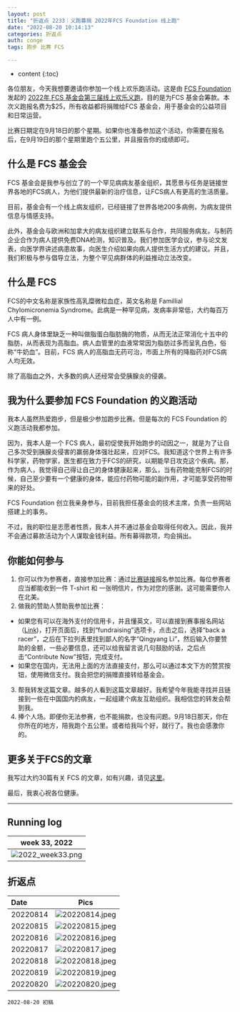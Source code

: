 ```yaml
---
layout: post
title: "折返点 2233｜义跑募捐 2022年FCS Foundation 线上跑"
date: "2022-08-20 10:14:13"
categories: 折返点
auth: conge
tags: 跑步 比赛 FCS

---
```

* content
{:toc}

 各位朋友，今天我想要邀请你参加一个线上欢乐跑活动。这是由 [FCS Foundation](www.livingwithfcs.org)发起的 [2022年 FCS 基金会第三届线上欢乐义跑](https://v.racery.com/r/fcsfoundationfunrun/?refcode=conge-91377)，目的是为FCS 基金会筹款。本次义跑报名费为$25，所有收益都将捐赠给FCS 基金会，用于基金会的公益项目和日常运营。

 比赛日期定在9月18日的那个星期。如果你也准备参加这个活动，你需要在报名后，在9月19日的那个星期里跑个五公里，并且报告你的成绩即可。






## 什么是 FCS 基金会

FCS 基金会是我参与创立了的一个罕见病病友基金组织，其愿景与任务是链接世界各地的FCS病人，为他们提供最新的治疗信息，让FCS病人有更高的生活质量。

目前，基金会有一个线上病友组织，已经链接了世界各地200多病例，为病友提供信息与情感支持。

此外，基金会与欧洲和加拿大的病友组织建立联系与合作，共同服务病友。与制药企业合作为病人提供免费DNA检测，知识普及。我们参加医学会议，参与论文发表，向医学界讲述病患故事，向医生介绍如果向病人提供生活方式的建议。并且，我们积极与参与倡导立法，为整个罕见病群体的利益推动立法改变。

## 什么是 FCS

FCS的中文名称是家族性高乳糜微粒血症，英文名称是 Famillial Chylomicronemia Syndrome。此病是一种罕见病，发病率非常低，大约每百万人中有一例。

FCS 病人身体里缺乏一种叫做脂蛋白脂肪酶的物质，从而无法正常消化十五中的脂肪，从而表现为高脂血。病人血管里的血液常常因为脂肪过多而呈乳白色，俗称“牛奶血”。目前，FCS 病人的高脂血无药可治，市面上所有的降脂药对FCS病人均无效。

除了高脂血之外，大多数的病人还经常会受胰腺炎的侵袭。

## 我为什么要参加 FCS Foundation 的义跑活动

我本人虽然热爱跑步，但是极少参加跑步比赛。但是每次的 FCS Foundation 的义跑活动我都参加。

因为，我本人是一个 FCS 病人，最初促使我开始跑步的动因之一，就是为了让自己多次受到胰腺炎侵害的羸弱身体强壮起来，应对FCS。我知道这个世界上有许多科学家，药物学家，医生都在致力于FCS的研究，以期能早日攻克这个疾病。那，作为病人，我觉得自己得让自己的身体健康起来，那么，当有药物能克制FCS的时候，自己至少要有一个健康的身体，能应付药物可能的副作用，才可能享受药物带来的好处。

FCS Foundation 创立我亲身参与，目前我担任基金会的技术主席，负责一些网站搭建上的事务。

不过，我的职位是志愿者性质，我本人并不通过基金会取得任何收入。因此，我并不会通过募款活动为个人谋取金钱利益。所有募得款项，均会捐出。

## 你能如何参与

1. 你可以作为参赛者，直接参加比赛：通过[比赛链接](https://v.racery.com/r/fcsfoundationfunrun/?refcode=conge-91377)报名参加比赛。每位参赛者应当都能收到一件 T-shirt 和 一张明信片，作为对您的感谢。这可能需要你人在北美。
2. 做我的赞助人赞助我参加比赛：
  * 如果您有可以在海外支付的信用卡，并且懂英文，可以直接到赛事报名网站（[Link](https://v.racery.com/r/fcsfoundationfunrun/?refcode=conge-91377))，打开页面后，找到“fundraising”选项卡，点击之后，选择“back a racer”，之后在下拉列表里找到鄙人的名字“Qingyang Li”，然后输入你要赞助的金额，一些必要信息，还可以给我留言说几句鼓励的话，之后点击“Contribute Now”按钮，完成支付。
  * 如果您在国内，无法用上面的方法直接支付，那么可以通过本文下方的赞赏按钮，使用微信支付。我会把您的捐赠直接转给基金会。
3. 帮我转发这篇文章。越多的人看到这篇文章越好。我希望今年我能寻找并且链接到一些在中国国内的病友，一起组建个病友互助组织。我相信您的转发会帮到我。
4. 捧个人场。即便你无法参赛，也不能捐款，也没有问题。9月18日那天，你在你所在的地方，陪我跑个五公里。或者给我叫个好，就行了。我也会感激你的。

## 更多关于FCS的文章

我写过大约30篇有关 FCS 的文章，如有兴趣，请见[这里](https://conge.github.io/category/#FCS)。

最后，我衷心祝各位健康。

----

## Running log

|week 33, 2022|
|:----:|
|![2022_week33.png](https://s2.loli.net/2022/08/21/ICvOxZjtUkohSbR.png)|


## 折返点

|Date|Pics|
|:----|:----:|
|20220814|![20220814.jpeg](https://s2.loli.net/2022/08/21/cVr2RDAgjLpQFUh.jpg)  |
|20220815|![20220815.jpeg](https://s2.loli.net/2022/08/21/QybaEhGfMIe3joD.jpg)  |
|20220816|![20220816.jpeg](https://s2.loli.net/2022/08/21/5qWCEsmcZYoKXfJ.jpg)  |
|20220817|![20220817.jpeg](https://s2.loli.net/2022/08/21/YFHICl3typKcMd2.jpg)  |
|20220818|![20220818.jpeg](https://s2.loli.net/2022/08/21/yYmV7i2FdvZcHDN.jpg)  |
|20220819|![20220819.jpeg](https://s2.loli.net/2022/08/21/rsgAXK2BpEYFCoQ.jpg)  |
|20220820|![20220820.jpeg](https://s2.loli.net/2022/08/21/U93JsmK7pgvjdYB.jpg)  |


```
2022-08-20 初稿
```
